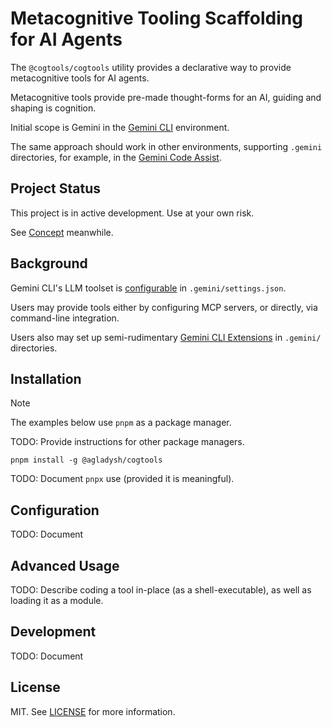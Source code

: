 # Metacognitive Tooling Scaffolding for AI Agents

The `@cogtools/cogtools` utility provides a declarative way to provide metacognitive tools for AI agents.

Metacognitive tools provide pre-made thought-forms for an AI, guiding and shaping is cognition.

Initial scope is Gemini in the [Gemini CLI](https://github.com/google-gemini/gemini-cli) environment.

The same approach should work in other environments, supporting `.gemini` directories, for example,
in the [Gemini Code Assist](https://codeassist.google/).

## Project Status

This project is in active development. Use at your own risk.

See [Concept](docs/spec/concept.md) meanwhile.

## Background

Gemini CLI's LLM toolset is [configurable](https://github.com/google-gemini/gemini-cli/blob/main/docs/cli/configuration.md)
in `.gemini/settings.json`.

Users may provide tools either by configuring MCP servers, or directly, via command-line integration.

Users also may set up semi-rudimentary
[Gemini CLI Extensions](https://github.com/google-gemini/gemini-cli/blob/main/docs/extension.md) in `.gemini/` directories.

## Installation

> [!NOTE]
> The examples below use `pnpm` as a package manager.
>
> TODO: Provide instructions for other package managers.

```shell
pnpm install -g @agladysh/cogtools
```

TODO: Document `pnpx` use (provided it is meaningful).

## Configuration

TODO: Document

## Advanced Usage

TODO: Describe coding a tool in-place (as a shell-executable), as well as loading it as a module.

## Development

TODO: Document

## License

MIT. See [LICENSE](LICENSE) for more information.

